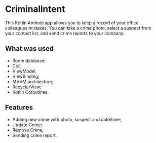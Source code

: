 # CriminalIntent

 This Kotlin Android app allows you to keep a record of your office colleagues mistakes. You can take a crime photo, select a suspect from your contact list, and send crime reports to your company.

## What was used

 - Room database;
 - Coil;
 - ViewModel;
 - ViewBinding;
 - MVVM architecture;
 - RecyclerView;
 - Kotlin Coroutines.

## Features

 - Adding new crime with photo, suspect and date\time;
 - Update Crime;
 - Remove Crime;
 - Sending crime report.
